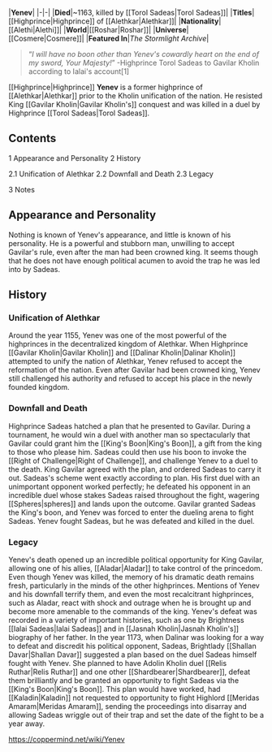 |**Yenev**|
|-|-|
|**Died**|~1163, killed by [[Torol Sadeas\|Torol Sadeas]]|
|**Titles**|[[Highprince\|Highprince]] of [[Alethkar\|Alethkar]]|
|**Nationality**|[[Alethi\|Alethi]]|
|**World**|[[Roshar\|Roshar]]|
|**Universe**|[[Cosmere\|Cosmere]]|
|**Featured In**|*The Stormlight Archive*|

>“*I will have no boon other than Yenev's cowardly heart on the end of my sword, Your Majesty!*”
\-Highprince Torol Sadeas to Gavilar Kholin according to Ialai's account[1]


[[Highprince\|Highprince]] **Yenev** is a former highprince of [[Alethkar\|Alethkar]] prior to the Kholin unification of the nation. He resisted King [[Gavilar Kholin\|Gavilar Kholin's]] conquest and was killed in a duel by Highprince [[Torol Sadeas\|Torol Sadeas]].

## Contents

1 Appearance and Personality
2 History

2.1 Unification of Alethkar
2.2 Downfall and Death
2.3 Legacy


3 Notes


## Appearance and Personality
Nothing is known of Yenev's appearance, and little is known of his personality. He is a powerful and stubborn man, unwilling to accept Gavilar's rule, even after the man had been crowned king. It seems though that he does not have enough political acumen to avoid the trap he was led into by Sadeas.

## History
### Unification of Alethkar
Around the year 1155, Yenev was one of the most powerful of the highprinces in the decentralized kingdom of Alethkar. When Highprince [[Gavilar Kholin\|Gavilar Kholin]] and [[Dalinar Kholin\|Dalinar Kholin]] attempted to unify the nation of Alethkar, Yenev refused to accept the reformation of the nation. Even after Gavilar had been crowned king, Yenev still challenged his authority and refused to accept his place in the newly founded kingdom.

### Downfall and Death
Highprince Sadeas hatched a plan that he presented to Gavilar. During a tournament, he would win a duel with another man so spectacularly that Gavilar could grant him the [[King's Boon\|King's Boon]], a gift from the king to those who please him. Sadeas could then use his boon to invoke the [[Right of Challenge\|Right of Challenge]], and challenge Yenev to a duel to the death. King Gavilar agreed with the plan, and ordered Sadeas to carry it out.
Sadeas's scheme went exactly according to plan. His first duel with an unimportant opponent worked perfectly; he defeated his opponent in an incredible duel whose stakes Sadeas raised throughout the fight, wagering [[Spheres\|spheres]] and lands upon the outcome. Gavilar granted Sadeas the King's boon, and Yenev was forced to enter the dueling arena to fight Sadeas. Yenev fought Sadeas, but he was defeated and killed in the duel.

### Legacy
Yenev's death opened up an incredible political opportunity for King Gavilar, allowing one of his allies, [[Aladar\|Aladar]] to take control of the princedom.
Even though Yenev was killed, the memory of his dramatic death remains fresh, particularly in the minds of the other highprinces. Mentions of Yenev and his downfall terrify them, and even the most recalcitrant highprinces, such as Aladar, react with shock and outrage when he is brought up and become more amenable to the commands of the king. Yenev's defeat was recorded in a variety of important histories, such as one by Brightness [[Ialai Sadeas\|Ialai Sadeas]] and in [[Jasnah Kholin\|Jasnah Kholin's]] biography of her father.
In the year 1173, when Dalinar was looking for a way to defeat and discredit his political opponent, Sadeas, Brightlady [[Shallan Davar\|Shallan Davar]] suggested a plan based on the duel Sadeas himself fought with Yenev. She planned to have Adolin Kholin duel [[Relis Ruthar\|Relis Ruthar]] and one other [[Shardbearer\|Shardbearer]], defeat them brilliantly and be granted an opportunity to fight Sadeas via the [[King's Boon\|King's Boon]]. This plan would have worked, had [[Kaladin\|Kaladin]] not requested to opportunity to fight Highlord [[Meridas Amaram\|Meridas Amaram]], sending the proceedings into disarray and allowing Sadeas wriggle out of their trap and set the date of the fight to be a year away.



https://coppermind.net/wiki/Yenev